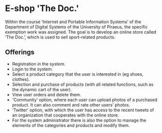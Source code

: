 # E-shop 'The Doc.'
Within the course ‘Internet and Portable Information Systems’ of the Department of Digital Systems of the University of Piraeus, the specific exemption work was assigned. The goal is to develop an online store called ‘The Doc.’, which is used to sell sport-related products.

## Offerings
* Registration in the system.
* Login to the system.
* Select a product category that the user is interested in (eg shoes, clothes).
* Selection and purchase of products (with all related functions, such as the dynamic cart of the user).
* View user orders and delete them.
* 'Community’ option, where each user can upload photos of a purchased product. It can also comment and rate other users' photos.
* ‘Twitter’ option, with which the user has access to the recent tweets of an organization that cooperates with the online store.
* For the system administrator there is also the option to manage the elements of the categories and products and modify them.

